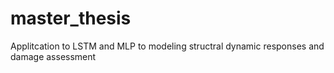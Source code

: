 # master_thesis
 Applitcation to LSTM and MLP to modeling structral dynamic responses and damage assessment
